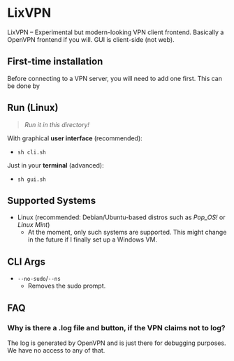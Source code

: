 # LixVPN
LixVPN – Experimental but modern-looking VPN client frontend. Basically a OpenVPN frontend if you will. GUI is client-side (not web).

## First-time installation
Before connecting to a VPN server, you will need to add one first. This can be done by 

## Run (Linux)
> *Run it in this directory!*

With graphical **user interface** (recommended): 
- `sh cli.sh`

Just in your **terminal** (advanced):
- `sh gui.sh`

## Supported Systems
- Linux (recommended: Debian/Ubuntu-based distros such as *Pop_OS!* or *Linux Mint*)
    - At the moment, only such systems are supported. This might change in the future if I finally set up a Windows VM.

## CLI Args
- `--no-sudo`/`--ns`
    - Removes the sudo prompt.

## FAQ
### Why is there a .log file and button, if the VPN claims not to log?
The log is generated by OpenVPN and is just there for debugging purposes. We have no access to any of that.
